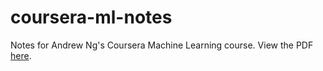 # coursera-ml-notes
Notes for Andrew Ng's Coursera Machine Learning course. View the PDF [here](https://nbviewer.jupyter.org/github/mattchrlw/coursera-ml-notes/blob/master/main.pdf).
